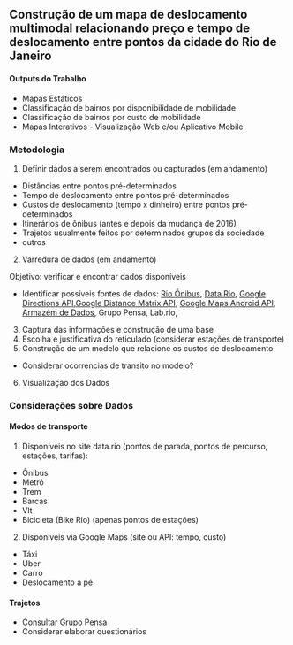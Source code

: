 ## Construção de um mapa de deslocamento multimodal relacionando preço e tempo de deslocamento entre pontos da cidade do Rio de Janeiro


#### Outputs do Trabalho
- Mapas Estáticos
- Classificação de bairros por disponibilidade de mobilidade
- Classificação de bairros por custo de mobilidade
- Mapas Interativos - Visualização Web e/ou Aplicativo Mobile

### Metodologia
1. Definir dados a serem encontrados ou capturados (em andamento)
 * Distâncias entre pontos pré-determinados
 * Tempo de deslocamento entre pontos pré-determinados
 * Custos de deslocamento (tempo x dinheiro) entre pontos pré-determinados
 * Itinerários de ônibus (antes e depois da mudança de 2016)
 * Trajetos usualmente feitos por determinados grupos da sociedade
 * outros
2. Varredura de dados (em andamento)

  Objetivo: verificar e encontrar dados disponíveis
 * Identificar possíveis fontes de dados: [Rio Ônibus](http://www.rioonibus.com/servicos/terminais/), [Data Rio](http://data.rio), [Google Directions API](https://developers.google.com/maps/documentation/directions/?hl=pt-br),[Google Distance Matrix API](https://developers.google.com/maps/documentation/distance-matrix/?hl=pt-br), [Google Maps Android API](https://developers.google.com/maps/documentation/android-api/?hl=pt-br), [Armazém de Dados](http://www.armazemdedados.rio.rj.gov.br/), Grupo Pensa, Lab.rio,

3. Captura das informações e construção de uma base
4. Escolha e justificativa do reticulado (considerar estações de transporte)
5. Construção de um modelo que relacione os custos de deslocamento
 * Considerar ocorrencias de transito no modelo?
6.  Visualização dos Dados

### Considerações sobre Dados

#### Modos de transporte
1. Disponíveis no site data.rio (pontos de parada, pontos de percurso, estações, tarifas):
  - Ônibus
  - Metrô
  - Trem
  - Barcas
  - Vlt
  - Bicicleta (Bike Rio) (apenas pontos de estações)
2. Disponíveis via Google Maps (site ou API: tempo, custo)
 - Táxi
 - Uber
 - Carro
 - Deslocamento a pé

#### Trajetos
- Consultar Grupo Pensa
- Considerar elaborar questionários
